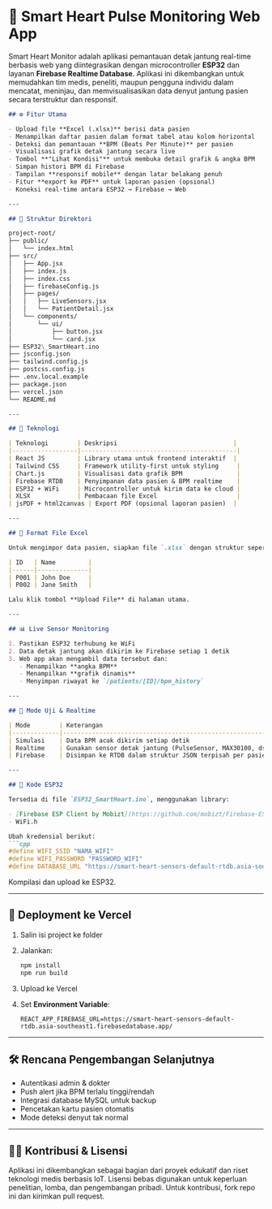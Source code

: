 
# 💓 Smart Heart Pulse Monitoring Web App

Smart Heart Monitor adalah aplikasi pemantauan detak jantung real-time berbasis web yang diintegrasikan dengan microcontroller **ESP32** dan layanan **Firebase Realtime Database**. Aplikasi ini dikembangkan untuk memudahkan tim medis, peneliti, maupun pengguna individu dalam mencatat, meninjau, dan memvisualisasikan data denyut jantung pasien secara terstruktur dan responsif.

```markdown
## ⚙️ Fitur Utama

- Upload file **Excel (.xlsx)** berisi data pasien
- Menampilkan daftar pasien dalam format tabel atau kolom horizontal
- Deteksi dan pemantauan **BPM (Beats Per Minute)** per pasien
- Visualisasi grafik detak jantung secara live
- Tombol **"Lihat Kondisi"** untuk membuka detail grafik & angka BPM
- Simpan histori BPM di Firebase
- Tampilan **responsif mobile** dengan latar belakang penuh
- Fitur **export ke PDF** untuk laporan pasien (opsional)
- Koneksi real-time antara ESP32 → Firebase → Web

---

## 📁 Struktur Direktori

project-root/
├── public/
│   └── index.html
├── src/
│   ├── App.jsx
│   ├── index.js
│   ├── index.css
│   ├── firebaseConfig.js
│   ├── pages/
│   │   ├── LiveSensors.jsx
│   │   └── PatientDetail.jsx
│   └── components/
│       └── ui/
│           ├── button.jsx
│           └── card.jsx
├── ESP32\_SmartHeart.ino
├── jsconfig.json
├── tailwind.config.js
├── postcss.config.js
├── .env.local.example
├── package.json
├── vercel.json
└── README.md

---

## 🔗 Teknologi

| Teknologi        | Deskripsi                                |
|------------------|-------------------------------------------|
| React JS         | Library utama untuk frontend interaktif  |
| Tailwind CSS     | Framework utility-first untuk styling     |
| Chart.js         | Visualisasi data grafik BPM               |
| Firebase RTDB    | Penyimpanan data pasien & BPM realtime    |
| ESP32 + WiFi     | Microcontroller untuk kirim data ke cloud |
| XLSX             | Pembacaan file Excel                      |
| jsPDF + html2canvas | Export PDF (opsional laporan pasien)  |

---

## 🧬 Format File Excel

Untuk mengimpor data pasien, siapkan file `.xlsx` dengan struktur seperti berikut:

| ID   | Name         |
|------|--------------|
| P001 | John Doe     |
| P002 | Jane Smith   |

Lalu klik tombol **Upload File** di halaman utama.

---

## 📊 Live Sensor Monitoring

1. Pastikan ESP32 terhubung ke WiFi
2. Data detak jantung akan dikirim ke Firebase setiap 1 detik
3. Web app akan mengambil data tersebut dan:
   - Menampilkan **angka BPM**
   - Menampilkan **grafik dinamis**
   - Menyimpan riwayat ke `/patients/[ID]/bpm_history`

---

## 🔧 Mode Uji & Realtime

| Mode        | Keterangan                                               |
|-------------|-----------------------------------------------------------|
| Simulasi    | Data BPM acak dikirim setiap detik                        |
| Realtime    | Gunakan sensor detak jantung (PulseSensor, MAX30100, dsb)|
| Firebase    | Disimpan ke RTDB dalam struktur JSON terpisah per pasien |

---

## 🔌 Kode ESP32

Tersedia di file `ESP32_SmartHeart.ino`, menggunakan library:

- [Firebase ESP Client by Mobizt](https://github.com/mobizt/Firebase-ESP-Client)
- WiFi.h

Ubah kredensial berikut:
```cpp
#define WIFI_SSID "NAMA_WIFI"
#define WIFI_PASSWORD "PASSWORD_WIFI"
#define DATABASE_URL "https://smart-heart-sensors-default-rtdb.asia-southeast1.firebasedatabase.app/"


````

Kompilasi dan upload ke ESP32.

---

## 🚀 Deployment ke Vercel

1. Salin isi project ke folder
2. Jalankan:

   ```bash
   npm install
   npm run build
   ```
3. Upload ke Vercel
4. Set **Environment Variable**:

   ```
   REACT_APP_FIREBASE_URL=https://smart-heart-sensors-default-rtdb.asia-southeast1.firebasedatabase.app/
   ```

---

## 🛠️ Rencana Pengembangan Selanjutnya

* Autentikasi admin & dokter
* Push alert jika BPM terlalu tinggi/rendah
* Integrasi database MySQL untuk backup
* Pencetakan kartu pasien otomatis
* Mode deteksi denyut tak normal

---

## 👨‍💻 Kontribusi & Lisensi

Aplikasi ini dikembangkan sebagai bagian dari proyek edukatif dan riset teknologi medis berbasis IoT.
Lisensi bebas digunakan untuk keperluan penelitian, lomba, dan pengembangan pribadi.
Untuk kontribusi, fork repo ini dan kirimkan pull request.
